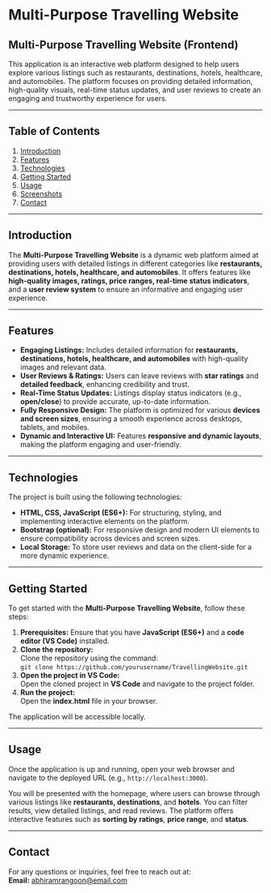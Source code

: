 # Multi-Purpose Travelling Website

## Multi-Purpose Travelling Website (Frontend)

This application is an interactive web platform designed to help users explore various listings such as restaurants, destinations, hotels, healthcare, and automobiles. The platform focuses on providing detailed information, high-quality visuals, real-time status updates, and user reviews to create an engaging and trustworthy experience for users.

---

## Table of Contents
1. [Introduction](#introduction)
2. [Features](#features)
3. [Technologies](#technologies)
4. [Getting Started](#getting-started)
5. [Usage](#usage)
6. [Screenshots](#screenshots)
7. [Contact](#contact)

---

## Introduction

The **Multi-Purpose Travelling Website** is a dynamic web platform aimed at providing users with detailed listings in different categories like **restaurants, destinations, hotels, healthcare, and automobiles**. It offers features like **high-quality images, ratings, price ranges, real-time status indicators**, and a **user review system** to ensure an informative and engaging user experience.

---

## Features

- **Engaging Listings:** Includes detailed information for **restaurants, destinations, hotels, healthcare, and automobiles** with high-quality images and relevant data.
- **User Reviews & Ratings:** Users can leave reviews with **star ratings** and **detailed feedback**, enhancing credibility and trust.
- **Real-Time Status Updates:** Listings display status indicators (e.g., **open/close**) to provide accurate, up-to-date information.
- **Fully Responsive Design:** The platform is optimized for various **devices and screen sizes**, ensuring a smooth experience across desktops, tablets, and mobiles.
- **Dynamic and Interactive UI:** Features **responsive and dynamic layouts**, making the platform engaging and user-friendly.

---

## Technologies

The project is built using the following technologies:

- **HTML, CSS, JavaScript (ES6+):** For structuring, styling, and implementing interactive elements on the platform.
- **Bootstrap (optional):** For responsive design and modern UI elements to ensure compatibility across devices and screen sizes.
- **Local Storage:** To store user reviews and data on the client-side for a more dynamic experience.

---

## Getting Started

To get started with the **Multi-Purpose Travelling Website**, follow these steps:

1. **Prerequisites:** Ensure that you have **JavaScript (ES6+)** and a **code editor (VS Code)** installed.
2. **Clone the repository:**  
   Clone the repository using the command:  
   `git clone https://github.com/yourusername/TravellingWebsite.git`
3. **Open the project in VS Code:**  
   Open the cloned project in **VS Code** and navigate to the project folder.
4. **Run the project:**  
   Open the **index.html** file in your browser.

The application will be accessible locally.

---

## Usage

Once the application is up and running, open your web browser and navigate to the deployed URL (e.g., `http://localhost:3000`).

You will be presented with the homepage, where users can browse through various listings like **restaurants, destinations**, and **hotels**. You can filter results, view detailed listings, and read reviews. The platform offers interactive features such as **sorting by ratings**, **price range**, and **status**.

---

## Contact

For any questions or inquiries, feel free to reach out at:  
**Email:** abhiramrangoon@email.com
